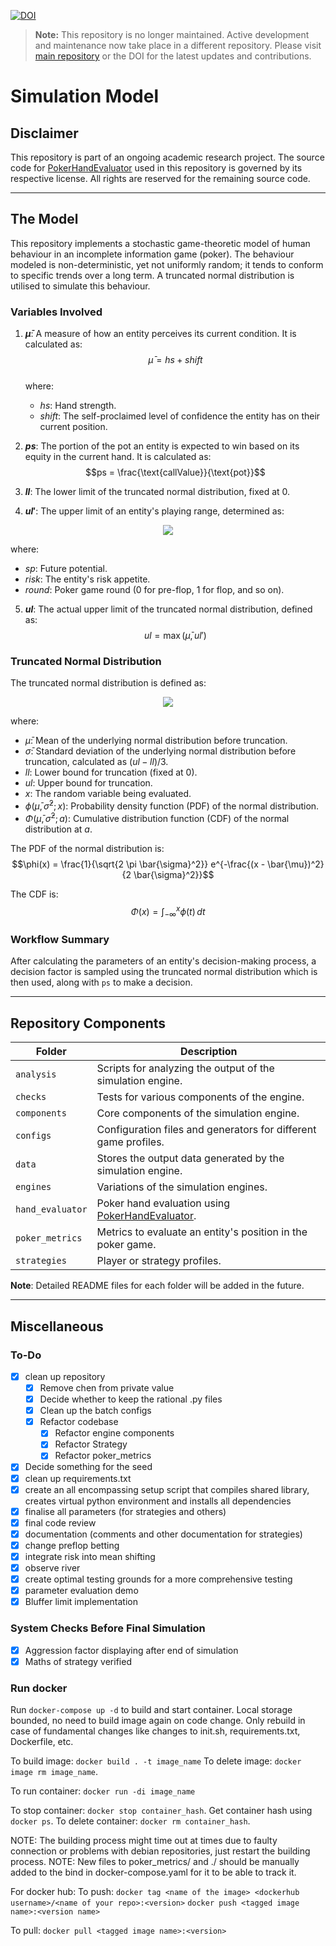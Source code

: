 [![DOI](https://zenodo.org/badge/DOI/10.5281/zenodo.14840266.svg)](https://doi.org/10.5281/zenodo.14840266)

> **Note:** This repository is no longer maintained. Active development and maintenance now take place in a different repository.
> Please visit [main repository](https://github.com/Rumis-Cube/pokerEconomics) or the DOI for the latest updates and contributions.

# Simulation Model

## Disclaimer

This repository is part of an ongoing academic research project. The source code for [PokerHandEvaluator](https://github.com/HenryRLee/PokerHandEvaluator) used in this repository is governed by its respective license. All rights are reserved for the remaining source code.

---

## The Model

This repository implements a stochastic game-theoretic model of human behaviour in an incomplete information game (poker). The behaviour modeled is non-deterministic, yet not uniformly random; it tends to conform to specific trends over a long term. A truncated normal distribution is utilised to simulate this behaviour.

### Variables Involved

1. **$\bar{\mu}$**: A measure of how an entity perceives its current condition. It is calculated as:  
   $$\bar{\mu} = hs + shift$$  
   where:  
   - $hs$: Hand strength.  
   - $shift$: The self-proclaimed level of confidence the entity has on their current position.  

2. **$ps$**: The portion of the pot an entity is expected to win based on its equity in the current hand. It is calculated as:  
   $$ps = \frac{\text{callValue}}{\text{pot}}$$  

3. **$ll$**: The lower limit of the truncated normal distribution, fixed at $0$.

4. **$ul'$**: The upper limit of an entity's playing range, determined as:

  <p align="center">
    <img src="./docs/equations/ul_formulation.png" />
  </p>

   where:

- $sp$: Future potential.  
- $risk$: The entity's risk appetite.
- $round$: Poker game round (0 for pre-flop, 1 for flop, and so on).

5. **$ul$**: The actual upper limit of the truncated normal distribution, defined as:  
   $$ul = \max(\bar{\mu}, ul')$$  

### Truncated Normal Distribution

The truncated normal distribution is defined as:  
<p align="center">
  <img src="./docs/equations/normal_dist_formulation.png" />
</p>

where:  

- $\bar{\mu}$: Mean of the underlying normal distribution before truncation.  
- $\bar{\sigma}$: Standard deviation of the underlying normal distribution before truncation, calculated as $(ul - ll) / 3$.
- $ll$: Lower bound for truncation (fixed at $0$).
- $ul$: Upper bound for truncation.  
- $x$: The random variable being evaluated.  
- $\phi(\bar{\mu}, \bar{\sigma}^2; x)$: Probability density function (PDF) of the normal distribution.  
- $\Phi(\bar{\mu}, \bar{\sigma}^2; a)$: Cumulative distribution function (CDF) of the normal distribution at $a$.

The PDF of the normal distribution is:  
$$\phi(x) = \frac{1}{\sqrt{2 \pi \bar{\sigma}^2}} e^{-\frac{(x - \bar{\mu})^2}{2 \bar{\sigma}^2}}$$  

The CDF is:  
$$\Phi(x) = \int_{-\infty}^x \phi(t) \, dt$$  

### Workflow Summary

After calculating the parameters of an entity's decision-making process, a decision factor is sampled using the truncated normal distribution which is then used, along with `ps` to make a decision.

---

## Repository Components

| Folder         | Description                                                                 |
|----------------|-----------------------------------------------------------------------------|
| `analysis`     | Scripts for analyzing the output of the simulation engine.                 |
| `checks`       | Tests for various components of the engine.                                |
| `components`   | Core components of the simulation engine.                                  |
| `configs`      | Configuration files and generators for different game profiles.            |
| `data`         | Stores the output data generated by the simulation engine.                 |
| `engines`      | Variations of the simulation engines.                                      |
| `hand_evaluator` | Poker hand evaluation using [PokerHandEvaluator](https://github.com/HenryRLee/PokerHandEvaluator). |
| `poker_metrics` | Metrics to evaluate an entity's position in the poker game.               |
| `strategies`   | Player or strategy profiles.                                               |

**Note**: Detailed README files for each folder will be added in the future.

---

## Miscellaneous

### To-Do

- [x] clean up repository
  - [x] Remove chen from private value
  - [x] Decide whether to keep the rational .py files
  - [x] Clean up the batch configs
  - [x] Refactor codebase
    - [x] Refactor engine components
    - [x] Refactor Strategy
    - [x] Refactor poker_metrics
- [x] Decide something for the seed
- [x] clean up requirements.txt
- [x] create an all encompassing setup script that compiles shared library, creates virtual python environment and installs all dependencies
- [x] finalise all parameters (for strategies and others)
- [x] final code review
- [x] documentation (comments and other documentation for strategies)
- [x] change preflop betting
- [x] integrate risk into mean shifting
- [x] observe river
- [x] create optimal testing grounds for a more comprehensive testing
- [x] parameter evaluation demo
- [x] Bluffer limit implementation

### System Checks Before Final Simulation

- [x] Aggression factor displaying after end of simulation
- [x] Maths of strategy verified

### Run docker

Run `docker-compose up -d` to build and start container.
Local storage bounded, no need to build image again on code change.
Only rebuild in case of fundamental changes like changes to init.sh, requirements.txt, Dockerfile, etc.

To build image: `docker build . -t image_name`
To delete image: `docker image rm image_name`.

To run container: `docker run -di image_name`

To stop container: `docker stop container_hash`.
Get container hash using `docker ps`.
To delete container: `docker rm container_hash`.

NOTE: The building process might time out at times due to faulty connection or problems with debian repositories, just restart the building process.
NOTE: New files to poker_metrics/ and ./ should be manually added to the bind in docker-compose.yaml for it to be able to track it.

For docker hub:
To push:
`docker tag <name of the image> <dockerhub username>/<name of your repo>:<version>`
`docker push <tagged image name>:<version name>`

To pull:
`docker pull <tagged image name>:<version>`

